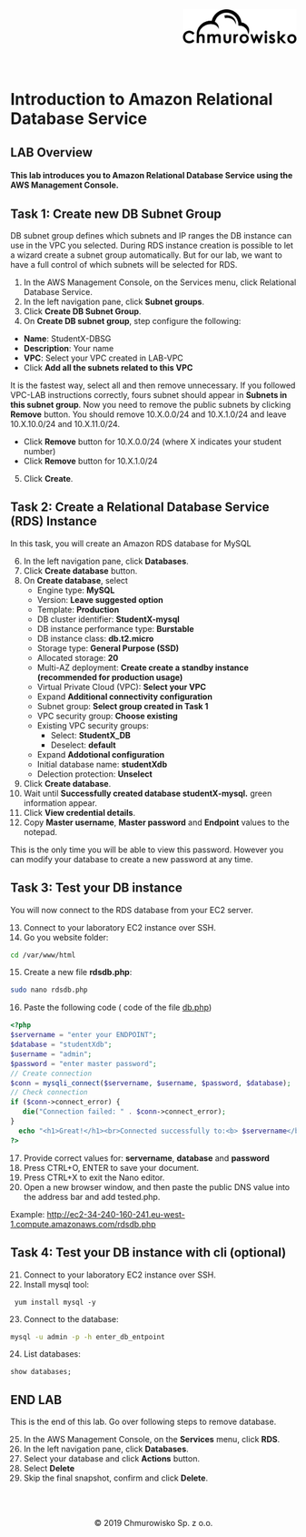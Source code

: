 <img src="../../img/logo.png" alt="Chmurowisko logo" width="200" align="right">
<br><br>
<br><br>
<br><br>

# Introduction to Amazon Relational Database Service

## LAB Overview

#### This lab introduces you to Amazon Relational Database Service using the AWS Management Console.

## Task 1: Create new DB Subnet Group
DB subnet group defines which subnets and IP ranges the DB instance can use in the VPC you selected. During RDS instance creation is possible to let a wizard create a subnet group automatically. But for our lab, we want to have a full control of which subnets will be selected for RDS.

1. In the AWS Management Console, on the Services menu, click Relational Database Service.
2. In the left navigation pane, click **Subnet groups**.
3. Click **Create DB Subnet Group**.
4. On **Create DB subnet group**, step configure the following:

* **Name**: StudentX-DBSG
* **Description**: Your name
* **VPC**: Select your VPC created in LAB-VPC
* Click **Add all the subnets related to this VPC**

It is the fastest way, select all and then remove unnecessary. If you followed VPC-LAB instructions correctly,
fours subnet should appear in **Subnets in this subnet group**. Now you need to remove the public subnets
by clicking **Remove** button. You should remove 10.X.0.0/24 and 10.X.1.0/24 and leave 10.X.10.0/24 and
10.X.11.0/24.

* Click **Remove** button for 10.X.0.0/24 (where X indicates your student number)
* Click **Remove** button for 10.X.1.0/24

5. Click **Create**.

## Task 2: Create a Relational Database Service (RDS) Instance

In this task, you will create an Amazon RDS database for MySQL

6. In the left navigation pane, click **Databases**.
7. Click **Create database** button.
8. On **Create database**, select
   * Engine type: **MySQL**
   * Version: **Leave suggested option**
   * Template: **Production**
   * DB cluster identifier: **StudentX-mysql**
   * DB instance performance type: **Burstable**
   * DB instance class: **db.t2.micro**
   * Storage type: **General Purpose (SSD)**
   * Allocated storage: **20**
   * Multi-AZ deployment: **Create create a standby instance (recommended for production usage)**
   * Virtual Private Cloud (VPC): **Select your VPC**
   * Expand **Additional connectivity configuration**
   * Subnet group: **Select group created in Task 1**
   * VPC security group: **Choose existing**
   * Existing VPC security groups: 
     - Select: **StudentX_DB**
     - Deselect: **default**
   * Expand **Addotional configuration**
   * Initial database name: **studentXdb**
   * Delection protection: **Unselect**
9. Click **Create database**.
10. Wait until **Successfully created database studentX-mysql.** green information appear.
11. Click **View credential details**.
12. Copy **Master username**, **Master password** and **Endpoint** values to the notepad.

This is the only time you will be able to view this password. However you can modify your database to create a new password at any time.

## Task 3: Test your DB instance

You will now connect to the RDS database from your EC2 server. 

13. Connect to your  laboratory EC2 instance over SSH.
14. Go you website folder: 

```bash
cd /var/www/html
```

15. Create a new file **rdsdb.php**:

```bash
sudo nano rdsdb.php
```



16. Paste the following code ( code of the file [db.php](db.php))

```php
<?php
$servername = "enter your ENDPOINT";
$database = "studentXdb";
$username = "admin";
$password = "enter master password";
// Create connection
$conn = mysqli_connect($servername, $username, $password, $database);
// Check connection
if ($conn->connect_error) {
   die("Connection failed: " . $conn->connect_error);
}
  echo "<h1>Great!</h1><br>Connected successfully to:<b> $servername</b>";
?>
```

17. Provide correct values for: **servername**, **database** and **password**
18. Press CTRL+O, ENTER to save your document. 
19. Press CTRL+X to exit the Nano editor.
20. Open a new browser window, and then paste the public DNS value into the address bar and add tested.php.

Example: http://ec2-34-240-160-241.eu-west-1.compute.amazonaws.com/rdsdb.php

## Task 4: Test your DB instance with cli (optional)

21. Connect to your  laboratory EC2 instance over SSH.
22. Install mysql tool:

```shell
 yum install mysql -y
```

23. Connect to the database:

```bash
mysql -u admin -p -h enter_db_entpoint
```

24. List databases:

```my
show databases;
```

## 

## END LAB

This is the end of this lab. Go over following steps to remove database.

25. In the AWS Management Console, on the **Services** menu, click **RDS**.
26. In the left navigation pane, click **Databases**.
27. Select your database and click **Actions** button.
28. Select **Delete**
29. Skip the final snapshot, confirm and click **Delete**.

<br><br>

<center><p>&copy; 2019 Chmurowisko Sp. z o.o.<p></center>